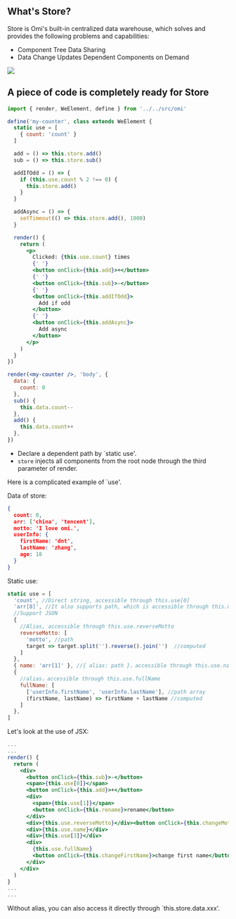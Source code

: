 ## What's Store?

Store is Omi's built-in centralized data warehouse, which solves and provides the following problems and capabilities:

* Component Tree Data Sharing
* Data Change Updates Dependent Components on Demand

![](https://github.com/Tencent/omi/raw/master/assets/store.jpg)

## A piece of code is completely ready for Store

```jsx
import { render, WeElement, define } from '../../src/omi'

define('my-counter', class extends WeElement {
  static use = [
    { count: 'count' }
  ]

  add = () => this.store.add()
  sub = () => this.store.sub()

  addIfOdd = () => {
    if (this.use.count % 2 !== 0) {
      this.store.add()
    }
  }

  addAsync = () => {
    setTimeout(() => this.store.add(), 1000)
  }

  render() {
    return (
      <p>
        Clicked: {this.use.count} times
        {' '}
        <button onClick={this.add}>+</button>
        {' '}
        <button onClick={this.sub}>-</button>
        {' '}
        <button onClick={this.addIfOdd}>
          Add if odd
        </button>
        {' '}
        <button onClick={this.addAsync}>
          Add async
        </button>
      </p>
    )
  }
})

render(<my-counter />, 'body', {
  data: {
    count: 0
  },
  sub() {
    this.data.count--
  },
  add() {
    this.data.count++
  },
})
```

* Declare a dependent path by `static use'.
* `store` injects all components from the root node through the third parameter of render.

Here is a complicated example of `use'.

Data of store:

```json
{
  count: 0,
  arr: ['china', 'tencent'],
  motto: 'I love omi.',
  userInfo: {
    firstName: 'dnt',
    lastName: 'zhang',
    age: 18
  }
}
```

Static use:

```jsx
static use = [
  'count', //Direct string, accessible through this.use[0] 
  'arr[0]', //It also supports path, which is accessible through this.use[1]
  //Support JSON
  {
    //Alias, accessible through this.use.reverseMotto
    reverseMotto: [
      'motto', //path
      target => target.split('').reverse().join('')  //computed
    ]
  },
  { name: 'arr[1]' }, //{ alias: path }，accessible through this.use.name
  {
    //alias，accessible through this.use.fullName
    fullName: [
      ['userInfo.firstName', 'userInfo.lastName'], //path array
      (firstName, lastName) => firstName + lastName //computed
    ]
  },
]
```

Let's look at the use of JSX:

```jsx
...
...
render() {
  return (
    <div>
      <button onClick={this.sub}>-</button>
      <span>{this.use[0]}</span>
      <button onClick={this.add}>+</button>
      <div>
        <span>{this.use[1]}</span>
        <button onClick={this.rename}>rename</button>
      </div>
      <div>{this.use.reverseMotto}</div><button onClick={this.changeMotto}>change motto</button>
      <div>{this.use.name}</div>
      <div>{this.use[3]}</div>
      <div>
        {this.use.fullName}
        <button onClick={this.changeFirstName}>change first name</button>
      </div>
    </div>
  )
}
...
...
```

Without alias, you can also access it directly through `this.store.data.xxx'.